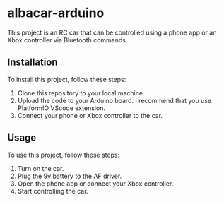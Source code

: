 # albacar-arduino

This project is an RC car that can be controlled using a phone app or an Xbox controller via Bluetooth commands.

## Installation

To install this project, follow these steps:

1. Clone this repository to your local machine.
2. Upload the code to your Arduino board. I recommend that you use PlatformIO VScode extension.
3. Connect your phone or Xbox controller to the car.

## Usage

To use this project, follow these steps:

1. Turn on the car.
2. Plug the 9v battery to the AF driver.
3. Open the phone app or connect your Xbox controller.
4. Start controlling the car.